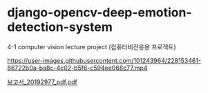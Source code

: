 # django-opencv-deep-emotion-detection-system
4-1 computer vision lecture project (컴퓨터비전응용 프로젝트)


https://user-images.githubusercontent.com/101243964/228153461-86722b0a-ba8c-4c02-b5f6-c594ee068c77.mp4

[보고서_20192977_pdf.pdf](https://github.com/estherkim083/django-opencv-deep-emotion-detection-system/files/11086286/_20192977_pdf.pdf)
